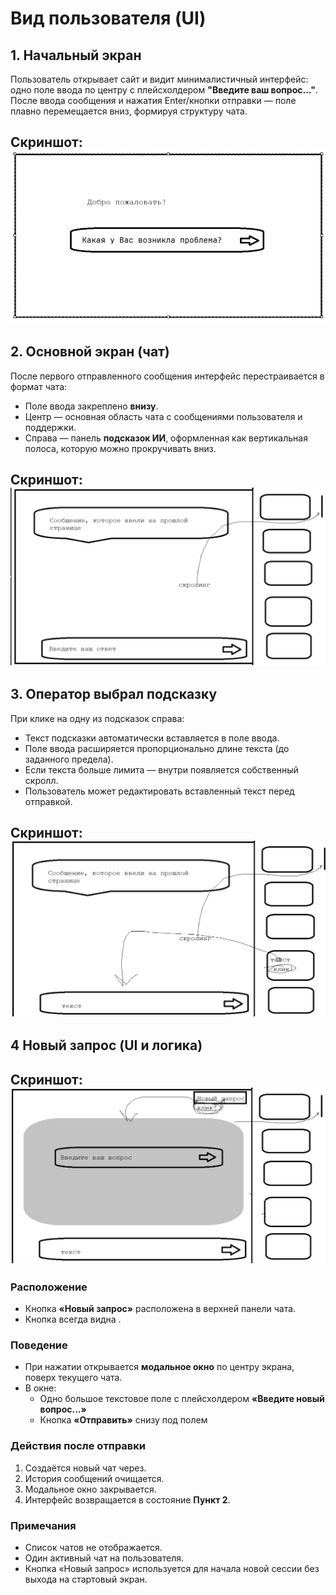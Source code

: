 # Вид пользователя (UI)

## 1. Начальный экран

Пользователь открывает сайт и видит минималистичный интерфейс:  
одно поле ввода по центру с плейсхолдером **"Введите ваш вопрос..."**.  
После ввода сообщения и нажатия Enter/кнопки отправки — поле плавно перемещается вниз, формируя структуру чата.

## **Скриншот:** ![alt text](images/1_initial_view.png)

## 2. Основной экран (чат)

После первого отправленного сообщения интерфейс перестраивается в формат чата:

- Поле ввода закреплено **внизу**.
- Центр — основная область чата с сообщениями пользователя и поддержки.
- Справа — панель **подсказок ИИ**, оформленная как вертикальная полоса, которую можно прокручивать вниз.

## **Скриншот:** ![alt text](images/2_chat_view.png)

## 3. Оператор выбрал подсказку

При клике на одну из подсказок справа:

- Текст подсказки автоматически вставляется в поле ввода.
- Поле ввода расширяется пропорционально длине текста (до заданного предела).
- Если текста больше лимита — внутри появляется собственный скролл.
- Пользователь может редактировать вставленный текст перед отправкой.

## **Скриншот:** ![alt text](images/3_operator_selected_suggestion.png)

## 4 Новый запрос (UI и логика)

## **Скриншот:** ![alt text](images/4_new_request.png)

### Расположение

- Кнопка **«Новый запрос»** расположена в верхней панели чата.
- Кнопка всегда видна .

### Поведение

- При нажатии открывается **модальное окно** по центру экрана, поверх текущего чата.
- В окне:
  - Одно большое текстовое поле с плейсхолдером **«Введите новый вопрос...»**
  - Кнопка **«Отправить»** снизу под полем

### Действия после отправки

1. Создаётся новый чат через.
2. История сообщений очищается.
3. Модальное окно закрывается.
4. Интерфейс возвращается в состояние **Пункт 2**.

### Примечания

- Список чатов не отображается.
- Один активный чат на пользователя.
- Кнопка «Новый запрос» используется для начала новой сессии без выхода на стартовый экран.
